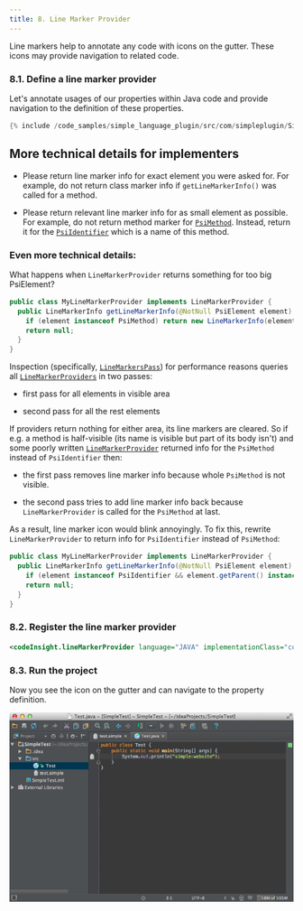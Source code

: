 ```yaml
---
title: 8. Line Marker Provider
---
```


Line markers help to annotate any code with icons on the gutter.
These icons may provide navigation to related code.

### 8.1. Define a line marker provider

Let's annotate usages of our properties within Java code and provide navigation to the definition of these properties.

```java
{% include /code_samples/simple_language_plugin/src/com/simpleplugin/SimpleLineMarkerProvider.java %}
```

## More technical details for implementers

*  Please return line marker info for exact element you were asked for.
    For example, do not return class marker info if `getLineMarkerInfo()` was called for a method.

*  Please return relevant line marker info for as small element as possible.
     For example, do not return method marker for [`PsiMethod`](upsource:///java/java-psi-api/src/com/intellij/psi/PsiMethod.java). Instead, return it for the [`PsiIdentifier`](upsource:///java/java-psi-api/src/com/intellij/psi/PsiIdentifier.java) which is a name of this method.

### Even more technical details:

What happens when `LineMarkerProvider` returns something for too big PsiElement?

```java
public class MyLineMarkerProvider implements LineMarkerProvider {
  public LineMarkerInfo getLineMarkerInfo(@NotNull PsiElement element) {
    if (element instanceof PsiMethod) return new LineMarkerInfo(element, ...);
    return null;
  }
}
```

Inspection (specifically, [`LineMarkersPass`](upsource:///platform/lang-impl/src/com/intellij/codeInsight/daemon/impl/LineMarkersPass.java)) for performance reasons queries all [`LineMarkerProviders`](upsource:///platform/lang-api/src/com/intellij/codeInsight/daemon/LineMarkerProviders.java) in two passes:

  *  first pass for all elements in visible area

  *  second pass for all the rest elements

If providers return nothing for either area, its line markers are cleared.
So if e.g. a method is half-visible (its name is visible but part of its body isn't) and
some poorly written [`LineMarkerProvider`](upsource:///platform/lang-api/src/com/intellij/codeInsight/daemon/LineMarkerProvider.java) returned info for the `PsiMethod` instead of `PsiIdentifier` then:

  *  the first pass removes line marker info because whole `PsiMethod` is not visible.

  *  the second pass tries to add line marker info back because `LineMarkerProvider` is called for the `PsiMethod` at last.

As a result, line marker icon would blink annoyingly.
To fix this, rewrite `LineMarkerProvider` to return info for `PsiIdentifier` instead of `PsiMethod`:

```java
public class MyLineMarkerProvider implements LineMarkerProvider {
  public LineMarkerInfo getLineMarkerInfo(@NotNull PsiElement element) {
    if (element instanceof PsiIdentifier && element.getParent() instanceof PsiMethod) return new LineMarkerInfo(element, ...);
    return null;
  }
}
```

### 8.2. Register the line marker provider

```xml
<codeInsight.lineMarkerProvider language="JAVA" implementationClass="com.simpleplugin.SimpleLineMarkerProvider"/>
```

### 8.3. Run the project

Now you see the icon on the gutter and can navigate to the property definition.

![Line Marker](img/line_marker.png)
